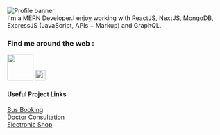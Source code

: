 <a><img src="https://i.postimg.cc/SK0Gxmfk/Github-Profile-Img.jpg" alt="Profile banner"></a>
<br>
I'm a MERN Developer.I enjoy working with ReactJS, NextJS, MongoDB, ExpressJS (JavaScript, APIs + Markup) and GraphQL.

### Find me around the web :
<a href="https://sujitdev.in"><img src="https://i.postimg.cc/YqK2kbDJ/1667220184logo.png" width="60"></a> <a href="https://instagram.com/_sujitdev"><img src="https://cdn.cdnlogo.com/logos/i/92/instagram.svg" width="24"></a>

#### Useful Project Links
<a target="_blank" href= "https://bus-booking-template.sujitdev.in">Bus Booking<a> <br>
<a target="_blank" href= "https://link.sujitkhandagale.in/j9ddU">Doctor Consultation<a> <br>
<a target="_blank" href= "https://electronic-shop.sujitdev.in">Electronic Shop<a> <br>
    
    

